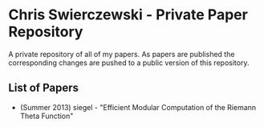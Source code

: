 Chris Swierczewski - Private Paper Repository
=============================================

A private repository of all of my papers. As papers are published the
corresponding changes are pushed to a public version of this repository.

List of Papers
--------------

* (Summer 2013) siegel - "Efficient Modular Computation of the Riemann Theta
  Function"
